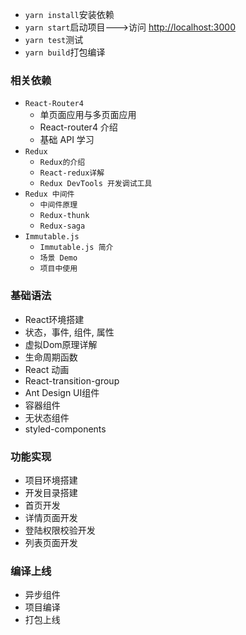 - `yarn install`安装依赖
- `yarn start`启动项目--->访问 [http://localhost:3000](http://localhost:3000)
- `yarn test`测试
- `yarn build`打包编译
### 相关依赖
- `React-Router4`
  - 单页面应用与多页面应用
  - React-router4 介绍
  - 基础 API 学习
- `Redux`
  - `Redux的介绍`
  - `React-redux详解`
  - `Redux DevTools 开发调试工具`
- `Redux 中间件`
  - `中间件原理`
  - `Redux-thunk`
  - `Redux-saga`
- `Immutable.js`
  - `Immutable.js 简介`
  - `场景 Demo`
  - `项目中使用`

### 基础语法
- React环境搭建
- 状态，事件, 组件, 属性
- 虚拟Dom原理详解
- 生命周期函数
- React 动画
- React-transition-group
- Ant Design UI组件
- 容器组件
- 无状态组件
- styled-components

### 功能实现
- 项目环境搭建
- 开发目录搭建
- 首页开发
- 详情页面开发
- 登陆权限校验开发
- 列表页面开发

### 编译上线
- 异步组件
- 项目编译
- 打包上线
